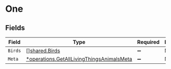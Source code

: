 # One


## Fields

| Field                                                                                                        | Type                                                                                                         | Required                                                                                                     | Description                                                                                                  |
| ------------------------------------------------------------------------------------------------------------ | ------------------------------------------------------------------------------------------------------------ | ------------------------------------------------------------------------------------------------------------ | ------------------------------------------------------------------------------------------------------------ |
| `Birds`                                                                                                      | [][shared.Birds](../../../pkg/models/shared/birds.md)                                                        | :heavy_minus_sign:                                                                                           | N/A                                                                                                          |
| `Meta`                                                                                                       | [*operations.GetAllLivingThingsAnimalsMeta](../../../pkg/models/operations/getalllivingthingsanimalsmeta.md) | :heavy_minus_sign:                                                                                           | N/A                                                                                                          |